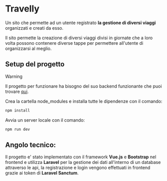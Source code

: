 # Travelly
Un sito che permette ad un utente registrato **la gestione di diversi viaggi** organizzati e creati da esso.

Il sito permette la creazione di diversi viaggi divisi in giornate che a loro volta possono contenere diverse tappe per permettere all'utente di organizzarsi al meglio.

## Setup del progetto
> [!WARNING]
> Il progetto per funzionare ha bisogno del suo backend funzionante che puoi trovare [qui](https://github.com/AlfredoCastrogiovanni/travel-app-backend).

Crea la cartella node_modules e installa tutte le dipendenze con il comando:
```sh
npm install
```

Avvia un server locale con il comando:
```sh
npm run dev
```

## Angolo tecnico:
Il progetto e' stato implementato con il framework **Vue.js** e **Bootstrap** nel frontend e utilizza **Laravel** per la gestione dei dati all'interno di un database attraverso le api, la registrazione e login vengono effettuati in frontend grazie ai token di **Laravel Sanctum**.

